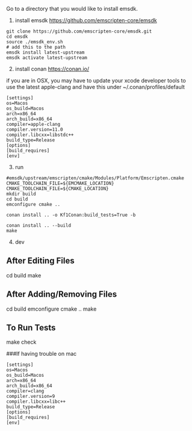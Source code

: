 Go to a directory that you would like to install emsdk.

1. install emsdk https://github.com/emscripten-core/emsdk

```
git clone https://github.com/emscripten-core/emsdk.git
cd emsdk
source ./emsdk_env.sh
# add this to the path
emsdk install latest-upstream
emsdk activate latest-upstream
```

2. install conan https://conan.io/

if you are in OSX, you may have to update your xcode developer tools to use the latest apple-clang and have this under ~/.conan/profiles/default

```
[settings]
os=Macos
os_build=Macos
arch=x86_64
arch_build=x86_64
compiler=apple-clang
compiler.version=11.0
compiler.libcxx=libstdc++
build_type=Release
[options]
[build_requires]
[env]
```

3. run

```
#emsdk/upstream/emscripten/cmake/Modules/Platform/Emscripten.cmake
CMAKE_TOOLCHAIN_FILE=${EMCMAKE_LOCATION}
CMAKE_TOOLCHAIN_FILE=${CMAKE_LOCATION}
mkdir build
cd build
emconfigure cmake ..

conan install .. -o Kf1Conan:build_tests=True -b

conan install .. --build
make
```

4. dev

After Editing Files
-------------------
cd build
make

After Adding/Removing Files
---------------------------
cd build
emconfigure cmake ..
make

To Run Tests
---------------------------
make check

###If having trouble on mac

```
[settings]
os=Macos
os_build=Macos
arch=x86_64
arch_build=x86_64
compiler=clang
compiler.version=9
compiler.libcxx=libc++
build_type=Release
[options]
[build_requires]
[env]
```
